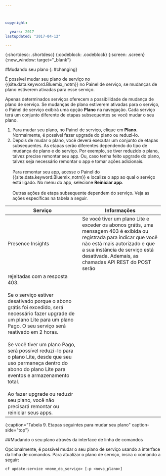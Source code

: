 ```yaml
---



copyright:

  years: 2017
lastupdated: "2017-04-12"

---
```


{:shortdesc: .shortdesc}
{:codeblock: .codeblock}
{:screen: .screen}
{:new_window: target="_blank"}

#Mudando seu plano
{: #changing}

É possível mudar seu plano de serviço no {{site.data.keyword.Bluemix_notm}} no Painel de serviço, se mudanças de plano estiverem ativadas para esse serviço.

Apenas determinados serviços oferecem a possibilidade de mudança de plano de serviço. Se mudanças de plano estiverem ativadas para o serviço, o Painel de serviço exibirá uma opção **Plano** na navegação. Cada serviço terá um conjunto diferente de etapas subsequentes se você mudar o seu plano.

1. Para mudar seu plano, no Painel de serviço, clique em **Plano**. Normalmente, é possível fazer upgrade do plano ou reduzi-lo.
2. Depois de mudar o plano, você deverá executar um conjunto de etapas subsequentes. As etapas serão diferentes dependendo do tipo de mudança de plano e do serviço. Por exemplo, se
tiver reduzido o plano, talvez precise remontar seu app. Ou, caso tenha feito upgrade do
plano, talvez seja necessário remontar o app e tomar ações adicionais.<br/><br/>Para remontar seu app, acesse o Painel do {{site.data.keyword.Bluemix_notm}} e localize o app ao qual o serviço está ligado. No menu do app, selecione **Reiniciar app**.<br/><br/>Outras ações de etapa subsequente dependem do serviço. Veja as ações específicas na tabela a seguir.

|Serviço |	Informações|
|--------|-------------|
|Presence Insights 	|Se você tiver um plano Lite e exceder os abonos grátis, uma mensagem 403 é exibida ou registrada para indicar que você não está mais autorizado e que a sua instância de serviço está desativada. Ademais, as chamadas API REST do POST serão
rejeitadas com a resposta 403.<br/><br/>Se o serviço estiver desativado porque o abono grátis foi excedido, será necessário fazer upgrade de um plano Lite para um plano Pago. O seu serviço será reativado em 2 horas.<br/><br/>Se você tiver um plano Pago, será possível reduzi-lo para o plano Lite, desde que seu uso permaneça dentro do abono do plano Lite para eventos e armazenamento total.<br/><br/>Ao fazer upgrade ou reduzir seu plano, você não precisará remontar ou reiniciar seus apps.|
{:caption="Tabela 9. Etapas seguintes para mudar seu plano" caption-side="top"}

##Mudando o seu plano através da interface de linha de comandos

Opcionalmente, é possível mudar o seu plano de serviço usando a interface da linha de comandos.
Para atualizar o plano de serviço, insira o comando a seguir:
```
cf update-service <nome_do_serviço> [-p <novo_plano>]
```
